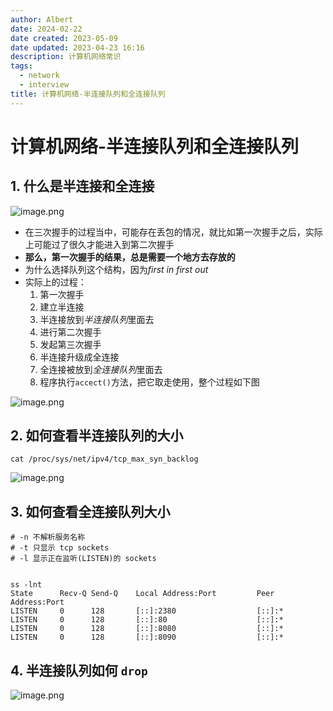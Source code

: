 ```yaml
---
author: Albert
date: 2024-02-22
date created: 2023-05-09
date updated: 2023-04-23 16:16
description: 计算机网络常识
tags:
  - network
  - interview
title: 计算机网络-半连接队列和全连接队列
---
```


# 计算机网络-半连接队列和全连接队列

## 1. 什么是半连接和全连接

![image.png](https://img-20221128.oss-cn-shanghai.aliyuncs.com/img-2022-11/20230423161625.png)

- 在三次握手的过程当中，可能存在丢包的情况，就比如第一次握手之后，实际上可能过了很久才能进入到第二次握手
- **那么，第一次握手的结果，总是需要一个地方去存放的**
- 为什么选择队列这个结构，因为*first in first out*
- 实际上的过程：
  1. 第一次握手
  2. 建立半连接
  3. 半连接放到*半连接队列*里面去
  4. 进行第二次握手
  5. 发起第三次握手
  6. 半连接升级成全连接
  7. 全连接被放到*全连接队列*里面去
  8. 程序执行`accect()`方法，把它取走使用，整个过程如下图

![image.png](https://img-20221128.oss-cn-shanghai.aliyuncs.com/img-2022-11/20230423162410.png)

## 2. 如何查看半连接队列的大小

```shell
cat /proc/sys/net/ipv4/tcp_max_syn_backlog
```

![image.png](https://img-20221128.oss-cn-shanghai.aliyuncs.com/img-2023-05/20231201144600.png)

## 3. 如何查看全连接队列大小

```shell
# -n 不解析服务名称
# -t 只显示 tcp sockets
# -l 显示正在监听(LISTEN)的 sockets


ss -lnt
State      Recv-Q Send-Q    Local Address:Port         Peer Address:Port
LISTEN     0      128       [::]:2380                  [::]:*
LISTEN     0      128       [::]:80                    [::]:*
LISTEN     0      128       [::]:8080                  [::]:*
LISTEN     0      128       [::]:8090                  [::]:*
```

## 4. 半连接队列如何 `drop`

![image.png](https://img-20221128.oss-cn-shanghai.aliyuncs.com/img-2023-05/20231201144805.png)
